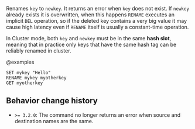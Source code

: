 Renames `key` to `newkey`.
It returns an error when `key` does not exist.
If `newkey` already exists it is overwritten, when this happens `RENAME` executes an implicit `DEL` operation, so if the deleted key contains a very big value it may cause high latency even if `RENAME` itself is usually a constant-time operation.

In Cluster mode, both `key` and `newkey` must be in the same **hash slot**, meaning that in practice only keys that have the same hash tag can be reliably renamed in cluster.

@examples

```cli
SET mykey "Hello"
RENAME mykey myotherkey
GET myotherkey
```

## Behavior change history

*   `>= 3.2.0`: The command no longer returns an error when source and destination names are the same.